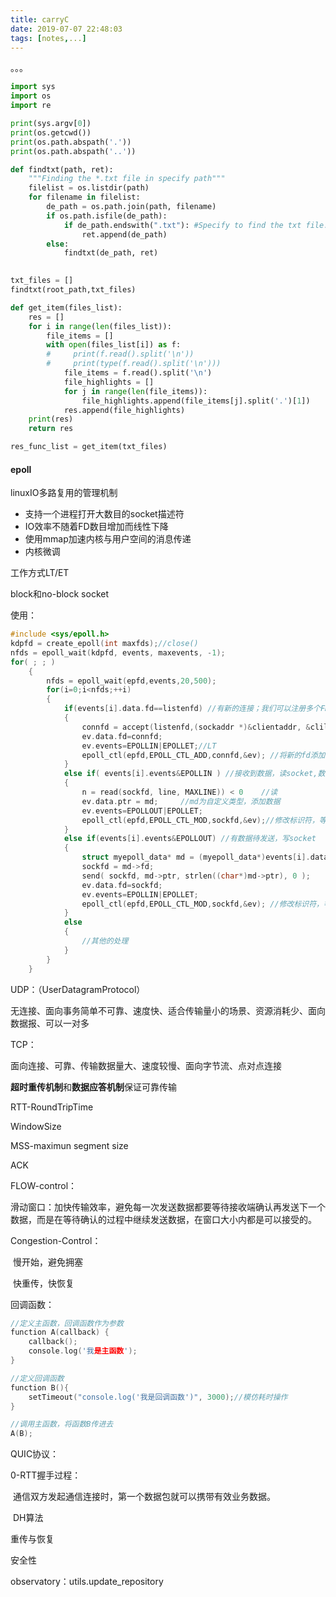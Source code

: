 ```yaml
---
title: carryC
date: 2019-07-07 22:48:03
tags: [notes,...]
---
```


。。。

<!--more-->

```python
import sys
import os
import re

print(sys.argv[0])
print(os.getcwd())
print(os.path.abspath('.'))
print(os.path.abspath('..'))

def findtxt(path, ret):
    """Finding the *.txt file in specify path"""
    filelist = os.listdir(path)
    for filename in filelist:
        de_path = os.path.join(path, filename)
        if os.path.isfile(de_path):
            if de_path.endswith(".txt"): #Specify to find the txt file.
                ret.append(de_path)
        else:
            findtxt(de_path, ret)
            

txt_files = []
findtxt(root_path,txt_files)

def get_item(files_list):
    res = []
    for i in range(len(files_list)):
        file_items = []
        with open(files_list[i]) as f:
        #     print(f.read().split('\n'))
        #     print(type(f.read().split('\n')))
            file_items = f.read().split('\n')
            file_highlights = []
            for j in range(len(file_items)):
                file_highlights.append(file_items[j].split('.')[1])
            res.append(file_highlights)
    print(res)
    return res

res_func_list = get_item(txt_files)
```

#### epoll

linuxIO多路复用的管理机制

- 支持一个进程打开大数目的socket描述符
- IO效率不随着FD数目增加而线性下降
- 使用mmap加速内核与用户空间的消息传递
- 内核微调

工作方式LT/ET

block和no-block socket

使用：

```c
#include <sys/epoll.h>
kdpfd = create_epoll(int maxfds);//close()
nfds = epoll_wait(kdpfd, events, maxevents, -1);
for( ; ; )
    {
        nfds = epoll_wait(epfd,events,20,500);
        for(i=0;i<nfds;++i)
        {
            if(events[i].data.fd==listenfd) //有新的连接；我们可以注册多个FD,如果内核发现事件，就会载入events，如果有我们要的描述符也就是listenfd，说明某某套接字监听描述符所对应的事件发生了变化。每次最多监测20个fd数。
            {
                connfd = accept(listenfd,(sockaddr *)&clientaddr, &clilen); //accept这个连接
                ev.data.fd=connfd;
                ev.events=EPOLLIN|EPOLLET;//LT
                epoll_ctl(epfd,EPOLL_CTL_ADD,connfd,&ev); //将新的fd添加到epoll的监听队列中
            }
            else if( events[i].events&EPOLLIN ) //接收到数据，读socket,数据可读标志EPOLLIN
            {
                n = read(sockfd, line, MAXLINE)) < 0    //读
                ev.data.ptr = md;     //md为自定义类型，添加数据
                ev.events=EPOLLOUT|EPOLLET;
                epoll_ctl(epfd,EPOLL_CTL_MOD,sockfd,&ev);//修改标识符，等待下一个循环时发送数据，异步处理的精髓
            }
            else if(events[i].events&EPOLLOUT) //有数据待发送，写socket
            {
                struct myepoll_data* md = (myepoll_data*)events[i].data.ptr;    //取数据
                sockfd = md->fd;
                send( sockfd, md->ptr, strlen((char*)md->ptr), 0 );        //发送数据
                ev.data.fd=sockfd;
                ev.events=EPOLLIN|EPOLLET;
                epoll_ctl(epfd,EPOLL_CTL_MOD,sockfd,&ev); //修改标识符，等待下一个循环时接收数据
            }
            else
            {
                //其他的处理
            }
        }
    }
```

UDP：（UserDatagramProtocol）

无连接、面向事务简单不可靠、速度快、适合传输量小的场景、资源消耗少、面向数据报、可以一对多

TCP：

面向连接、可靠、传输数据量大、速度较慢、面向字节流、点对点连接

**超时重传机制**和**数据应答机制**保证可靠传输

RTT-RoundTripTime

WindowSize

MSS-maximun segment size

ACK

FLOW-control：

​	滑动窗口：加快传输效率，避免每一次发送数据都要等待接收端确认再发送下一个数据，而是在等待确认的过程中继续发送数据，在窗口大小内都是可以接受的。

Congestion-Control：

​	慢开始，避免拥塞

​	快重传，快恢复

回调函数：

```c
//定义主函数，回调函数作为参数
function A(callback) {
    callback();  
    console.log('我是主函数');      
}

//定义回调函数
function B(){
    setTimeout("console.log('我是回调函数')", 3000);//模仿耗时操作  
}

//调用主函数，将函数B传进去
A(B);
```

QUIC协议：

0-RTT握手过程：

​	通信双方发起通信连接时，第一个数据包就可以携带有效业务数据。

​	DH算法

重传与恢复

安全性



observatory：utils.update_repository